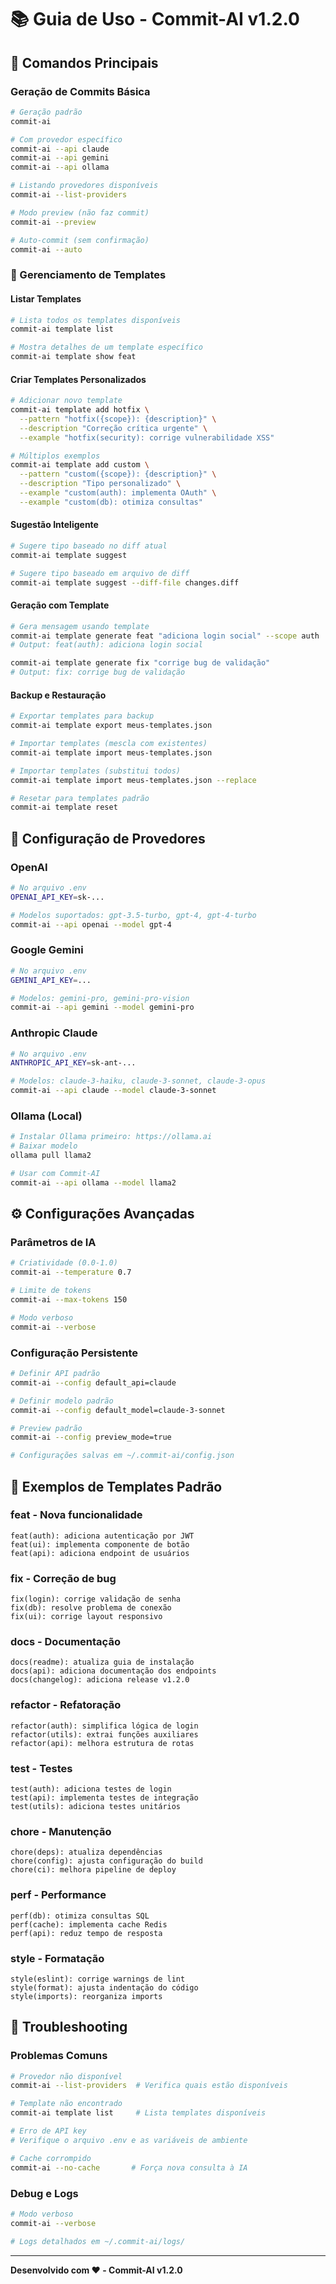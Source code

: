 # 📚 Guia de Uso - Commit-AI v1.2.0

## 🚀 Comandos Principais

### Geração de Commits Básica
```bash
# Geração padrão
commit-ai

# Com provedor específico
commit-ai --api claude
commit-ai --api gemini
commit-ai --api ollama

# Listando provedores disponíveis
commit-ai --list-providers

# Modo preview (não faz commit)
commit-ai --preview

# Auto-commit (sem confirmação)
commit-ai --auto
```

### 🎨 Gerenciamento de Templates

#### Listar Templates
```bash
# Lista todos os templates disponíveis
commit-ai template list

# Mostra detalhes de um template específico
commit-ai template show feat
```

#### Criar Templates Personalizados
```bash
# Adicionar novo template
commit-ai template add hotfix \
  --pattern "hotfix({scope}): {description}" \
  --description "Correção crítica urgente" \
  --example "hotfix(security): corrige vulnerabilidade XSS"

# Múltiplos exemplos
commit-ai template add custom \
  --pattern "custom({scope}): {description}" \
  --description "Tipo personalizado" \
  --example "custom(auth): implementa OAuth" \
  --example "custom(db): otimiza consultas"
```

#### Sugestão Inteligente
```bash
# Sugere tipo baseado no diff atual
commit-ai template suggest

# Sugere tipo baseado em arquivo de diff
commit-ai template suggest --diff-file changes.diff
```

#### Geração com Template
```bash
# Gera mensagem usando template
commit-ai template generate feat "adiciona login social" --scope auth
# Output: feat(auth): adiciona login social

commit-ai template generate fix "corrige bug de validação"
# Output: fix: corrige bug de validação
```

#### Backup e Restauração
```bash
# Exportar templates para backup
commit-ai template export meus-templates.json

# Importar templates (mescla com existentes)
commit-ai template import meus-templates.json

# Importar templates (substitui todos)
commit-ai template import meus-templates.json --replace

# Resetar para templates padrão
commit-ai template reset
```

## 🤖 Configuração de Provedores

### OpenAI
```bash
# No arquivo .env
OPENAI_API_KEY=sk-...

# Modelos suportados: gpt-3.5-turbo, gpt-4, gpt-4-turbo
commit-ai --api openai --model gpt-4
```

### Google Gemini
```bash
# No arquivo .env
GEMINI_API_KEY=...

# Modelos: gemini-pro, gemini-pro-vision
commit-ai --api gemini --model gemini-pro
```

### Anthropic Claude
```bash
# No arquivo .env
ANTHROPIC_API_KEY=sk-ant-...

# Modelos: claude-3-haiku, claude-3-sonnet, claude-3-opus
commit-ai --api claude --model claude-3-sonnet
```

### Ollama (Local)
```bash
# Instalar Ollama primeiro: https://ollama.ai
# Baixar modelo
ollama pull llama2

# Usar com Commit-AI
commit-ai --api ollama --model llama2
```

## ⚙️ Configurações Avançadas

### Parâmetros de IA
```bash
# Criatividade (0.0-1.0)
commit-ai --temperature 0.7

# Limite de tokens
commit-ai --max-tokens 150

# Modo verboso
commit-ai --verbose
```

### Configuração Persistente
```bash
# Definir API padrão
commit-ai --config default_api=claude

# Definir modelo padrão
commit-ai --config default_model=claude-3-sonnet

# Preview padrão
commit-ai --config preview_mode=true

# Configurações salvas em ~/.commit-ai/config.json
```

## 🎯 Exemplos de Templates Padrão

### feat - Nova funcionalidade
```
feat(auth): adiciona autenticação por JWT
feat(ui): implementa componente de botão
feat(api): adiciona endpoint de usuários
```

### fix - Correção de bug
```
fix(login): corrige validação de senha
fix(db): resolve problema de conexão
fix(ui): corrige layout responsivo
```

### docs - Documentação
```
docs(readme): atualiza guia de instalação
docs(api): adiciona documentação dos endpoints
docs(changelog): adiciona release v1.2.0
```

### refactor - Refatoração
```
refactor(auth): simplifica lógica de login
refactor(utils): extrai funções auxiliares
refactor(api): melhora estrutura de rotas
```

### test - Testes
```
test(auth): adiciona testes de login
test(api): implementa testes de integração
test(utils): adiciona testes unitários
```

### chore - Manutenção
```
chore(deps): atualiza dependências
chore(config): ajusta configuração do build
chore(ci): melhora pipeline de deploy
```

### perf - Performance
```
perf(db): otimiza consultas SQL
perf(cache): implementa cache Redis
perf(api): reduz tempo de resposta
```

### style - Formatação
```
style(eslint): corrige warnings de lint
style(format): ajusta indentação do código
style(imports): reorganiza imports
```

## 🔧 Troubleshooting

### Problemas Comuns
```bash
# Provedor não disponível
commit-ai --list-providers  # Verifica quais estão disponíveis

# Template não encontrado
commit-ai template list     # Lista templates disponíveis

# Erro de API key
# Verifique o arquivo .env e as variáveis de ambiente

# Cache corrompido
commit-ai --no-cache       # Força nova consulta à IA
```

### Debug e Logs
```bash
# Modo verboso
commit-ai --verbose

# Logs detalhados em ~/.commit-ai/logs/
```

---
**Desenvolvido com ❤️ - Commit-AI v1.2.0**

